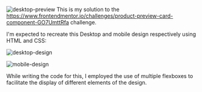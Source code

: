 ![desktop-preview](https://github.com/ioddgamers/Product-preview/assets/25953991/5bc55423-c30f-47bb-bab1-90a66f451478)
This is my solution to the https://www.frontendmentor.io/challenges/product-preview-card-component-GO7UmttRfa challenge.

I'm expected to recreate this Desktop and mobile design respectively using HTML and CSS:

![desktop-design](https://github.com/ioddgamers/Product-preview/assets/25953991/07028894-4937-47ff-9b12-3563573d1abd)


![mobile-design](https://github.com/ioddgamers/Product-preview/assets/25953991/57fceec1-35d6-4266-a65f-7c77bdf1aa06)


While writing the code for this, I employed the use of multiple flexboxes to facilitate the display of different elements 
of the design.
